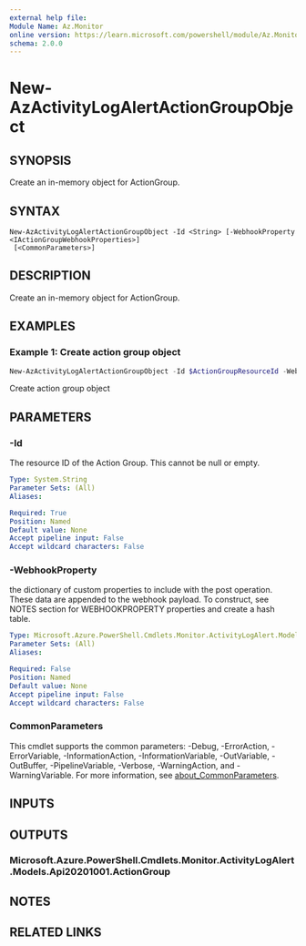 ```yaml
---
external help file:
Module Name: Az.Monitor
online version: https://learn.microsoft.com/powershell/module/Az.Monitor/new-AzActivityLogAlertActionGroupObject
schema: 2.0.0
---
```


# New-AzActivityLogAlertActionGroupObject

## SYNOPSIS
Create an in-memory object for ActionGroup.

## SYNTAX

```
New-AzActivityLogAlertActionGroupObject -Id <String> [-WebhookProperty <IActionGroupWebhookProperties>]
 [<CommonParameters>]
```

## DESCRIPTION
Create an in-memory object for ActionGroup.

## EXAMPLES

### Example 1: Create action group object
```powershell
New-AzActivityLogAlertActionGroupObject -Id $ActionGroupResourceId -WebhookProperty @{"sampleWebhookProperty"="SamplePropertyValue"}
```

Create action group object

## PARAMETERS

### -Id
The resource ID of the Action Group.
This cannot be null or empty.

```yaml
Type: System.String
Parameter Sets: (All)
Aliases:

Required: True
Position: Named
Default value: None
Accept pipeline input: False
Accept wildcard characters: False
```

### -WebhookProperty
the dictionary of custom properties to include with the post operation.
These data are appended to the webhook payload.
To construct, see NOTES section for WEBHOOKPROPERTY properties and create a hash table.

```yaml
Type: Microsoft.Azure.PowerShell.Cmdlets.Monitor.ActivityLogAlert.Models.Api20201001.IActionGroupWebhookProperties
Parameter Sets: (All)
Aliases:

Required: False
Position: Named
Default value: None
Accept pipeline input: False
Accept wildcard characters: False
```

### CommonParameters
This cmdlet supports the common parameters: -Debug, -ErrorAction, -ErrorVariable, -InformationAction, -InformationVariable, -OutVariable, -OutBuffer, -PipelineVariable, -Verbose, -WarningAction, and -WarningVariable. For more information, see [about_CommonParameters](http://go.microsoft.com/fwlink/?LinkID=113216).

## INPUTS

## OUTPUTS

### Microsoft.Azure.PowerShell.Cmdlets.Monitor.ActivityLogAlert.Models.Api20201001.ActionGroup

## NOTES

## RELATED LINKS

